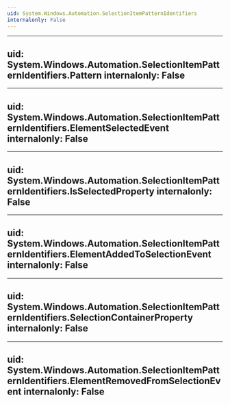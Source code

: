```yaml
---
uid: System.Windows.Automation.SelectionItemPatternIdentifiers
internalonly: False
---
```


---
uid: System.Windows.Automation.SelectionItemPatternIdentifiers.Pattern
internalonly: False
---

---
uid: System.Windows.Automation.SelectionItemPatternIdentifiers.ElementSelectedEvent
internalonly: False
---

---
uid: System.Windows.Automation.SelectionItemPatternIdentifiers.IsSelectedProperty
internalonly: False
---

---
uid: System.Windows.Automation.SelectionItemPatternIdentifiers.ElementAddedToSelectionEvent
internalonly: False
---

---
uid: System.Windows.Automation.SelectionItemPatternIdentifiers.SelectionContainerProperty
internalonly: False
---

---
uid: System.Windows.Automation.SelectionItemPatternIdentifiers.ElementRemovedFromSelectionEvent
internalonly: False
---
